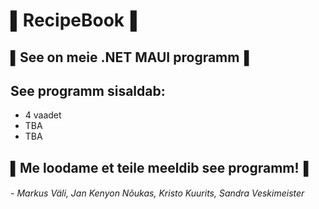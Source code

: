# ▌RecipeBook▐

## ▌See on meie .NET MAUI programm▐

## See programm sisaldab:
- 4 vaadet
- TBA
- TBA

## ▌Me loodame et teile meeldib see programm!▐
###### - Markus Väli, Jan Kenyon Nõukas, Kristo Kuurits, Sandra Veskimeister
